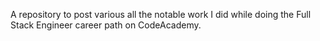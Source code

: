 A repository to post various all the notable work I did while doing the Full Stack Engineer
career path on CodeAcademy.
